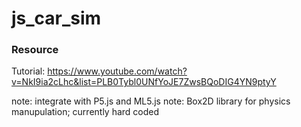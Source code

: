 # js_car_sim

### Resource
Tutorial:
https://www.youtube.com/watch?v=NkI9ia2cLhc&list=PLB0Tybl0UNfYoJE7ZwsBQoDIG4YN9ptyY


note: integrate with P5.js and ML5.js
note: Box2D library for physics manupulation; currently hard coded